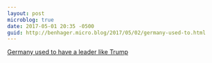 ```yaml
---
layout: post
microblog: true
date: 2017-05-01 20:35 -0500
guid: http://benhager.micro.blog/2017/05/02/germany-used-to.html
---
```

[Germany used to have a leader like Trump](https://www.washingtonpost.com/opinions/germany-used-to-have-a-leader-like-trump-its-not-who-you-think/2017/05/01/0dd9cce8-2e88-11e7-9534-00e4656c22aa_story.html?hpid=hp_no-name_opinion-card-d%3Ahomepage%2Fstory&amp;utm_term=.cf6fa275cb8b)
